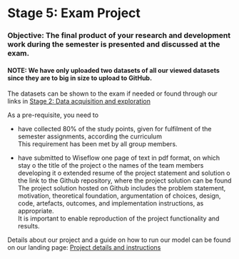 # Stage 5: Exam Project  

### Objective: The final product of your research and development work during the semester is presented and discussed at the exam.  

#### NOTE: We have only uploaded two datasets of all our viewed datasets since they are to big in size to upload to GitHub.  
The datasets can be shown to the exam if needed or found through our links in [Stage 2: Data acquisition and exploration](https://github.com/Jean-Poul/Data-Science-Exam-Project/blob/main/README-STAGE2.md)  

As a pre-requisite, you need to 
- have collected 80% of the study points, given for fulfilment of the semester assignments, 
according the curriculum  
This requirement has been met by all group members.  

- have submitted to Wiseflow one page of text in pdf format, on which stay
o the title of the project
o the names of the team members developing it
o extended resume of the project statement and solution
o the link to the Github repository, where the project solution can be found
The project solution hosted on Github includes the problem statement, motivation, theoretical 
foundation, argumentation of choices, design, code, artefacts, outcomes, and implementation 
instructions, as appropriate.  
It is important to enable reproduction of the project functionality and results.  
    
Details about our project and a guide on how to run our model can be found on our landing page: [Project details and instructions](https://github.com/Jean-Poul/Data-Science-Exam-Project/blob/main/README.md)  